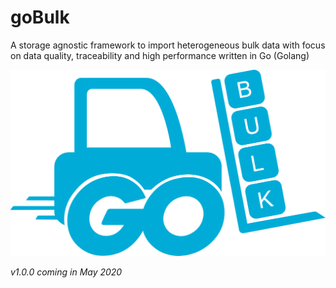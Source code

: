 # goBulk

A storage agnostic framework to import heterogeneous bulk data with focus on data quality, traceability and high performance written in Go (Golang)

![Logo](./documentation/logo.png)

*v1.0.0 coming in May 2020*
